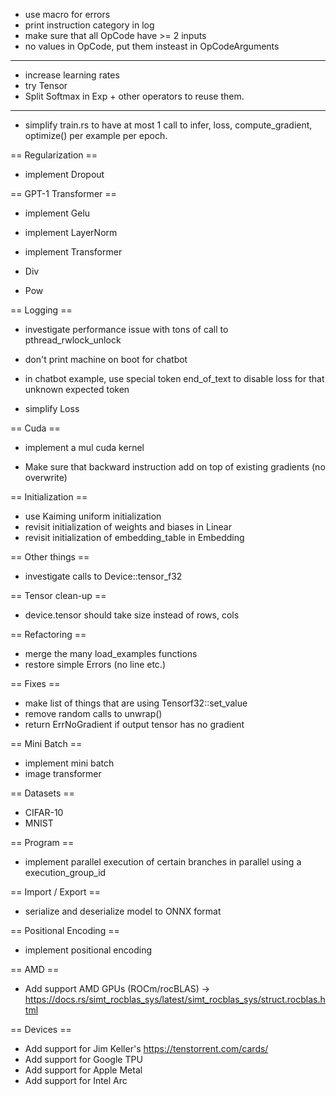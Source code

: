- use macro for errors
- print instruction category in log
- make sure that all OpCode have >= 2 inputs
- no values in OpCode, put them insteast in OpCodeArguments

---------------------

- increase learning rates
- try Tensor<f8>
- Split Softmax in Exp + other operators to reuse them.

-----------------

- simplify train.rs to have at most 1 call to infer, loss, compute_gradient, optimize() per example per epoch.

== Regularization ==

- implement Dropout

== GPT-1 Transformer ==

- implement Gelu
- implement LayerNorm
- implement Transformer

- Div
- Pow

== Logging ==

- investigate performance issue with tons of call to pthread_rwlock_unlock
- don't print machine on boot for chatbot
- in chatbot example, use special token end_of_text to disable loss for that unknown expected token

- simplify Loss

== Cuda ==

- implement a mul cuda kernel

- Make sure that backward instruction add on top of existing gradients (no overwrite)

== Initialization ==

- use Kaiming uniform initialization
- revisit initialization of weights and biases in Linear
- revisit initialization of embedding_table in Embedding


== Other things ==

- investigate calls to Device::tensor_f32

== Tensor clean-up ==

- device.tensor should take size instead of rows, cols

== Refactoring ==

- merge the many load_examples functions
- restore simple Errors (no line etc.)

== Fixes ==

- make list of things that are using Tensorf32::set_value
- remove random calls to unwrap()
- return ErrNoGradient if output tensor has no gradient

== Mini Batch ==

- implement mini batch
- image transformer

== Datasets ==

- CIFAR-10
- MNIST

== Program ==

- implement parallel execution of certain branches in parallel using a execution_group_id

== Import / Export ==

- serialize and deserialize model to ONNX format

== Positional Encoding ==

- implement positional encoding

== AMD ==

- Add support AMD GPUs (ROCm/rocBLAS) -> https://docs.rs/simt_rocblas_sys/latest/simt_rocblas_sys/struct.rocblas.html


== Devices ==

- Add support for Jim Keller's https://tenstorrent.com/cards/
- Add support for Google TPU
- Add support for Apple Metal
- Add support for Intel Arc
